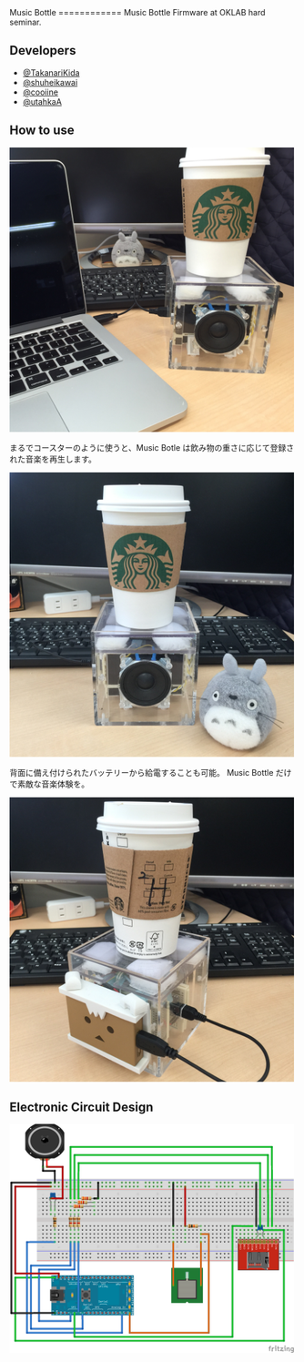 <link href=".css" rel="stylesheet"></link>
Music Bottle
============
Music Bottle Firmware at OKLAB hard seminar.

Developers
----------
- [@TakanariKida](https://github.com/TakanariKida)
- [@shuheikawai](https://github.com/shuheikawai)
- [@cooiine](https://twitter.com/chooiine)
- [@utahkaA](https://github.com/utahkaA)

How to use
----------
<img src="https://raw.githubusercontent.com/utahkaA/music-bottle/image/appearance-1.jpg" width="500" height="500">

まるでコースターのように使うと、Music Botle は飲み物の重さに応じて登録された音楽を再生します。

<img src="https://raw.githubusercontent.com/utahkaA/music-bottle/image/appearance-2.jpg" width="500" height="500">

背面に備え付けられたバッテリーから給電することも可能。
Music Bottle だけで素敵な音楽体験を。

<img src="https://raw.githubusercontent.com/utahkaA/music-bottle/image/appearance-3.jpg" width="500" height="500">

Electronic Circuit Design
-------------------------
<img src="https://raw.githubusercontent.com/utahkaA/music-bottle/image/music-bottle.png" width="500">
